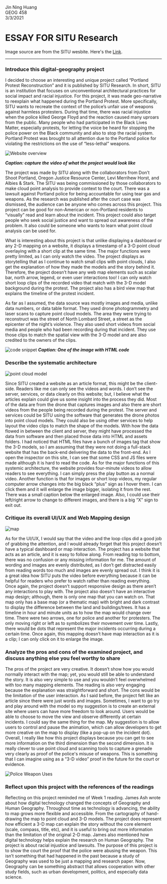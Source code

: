 Jin Ning Huang <br>
GEOG 458 <br>
3/3/2021 <br>

# ESSAY FOR SITU Research

Image source are from the SITU wesbite. Here's the [Link](https://situ.nyc/research/projects/portland-protest-reconstruction).
___________________________________________

### Introduce this digital-geography project

I decided to choose an interesting and unique project called “Portland Protest Reconstruction” and it is published by SITU Research. In short, SITU is an institution that focuses on unconventional architectural practices for social impact and racial injustice. For this project, it was made geo-narrative to reexplain what happened during the Portland Protest. More specifically, SITU wants to recreate the context of the police’s unfair use of weapons against harmless protesters. During that time, there was racial injustice when the police killed George Floyd and the reaction caused many uproars from the public. Many people who had participated in the Black Lives Matter, especially protests, for letting the voice be heard for stopping the police power on the Black community and also to stop the racial system. Portland Protest was brought to all attention due to the Portland police for violating the restrictions on the use of “less-lethal” weapons.

![Website overview](img/overviewvideo.png)

***Caption: capture the video of what the project would look like***

The project was made by SITU along with the collaborators from Don’t Shoot Portland, Oregon Justice Resource Center, Levi Merrihew Horst, and Albies & Stark. The SITU was being commissioned by those collaborators to make cloud point analysis to provide context to the court. There was a lawsuit against Portland police for being accountable for using tear gas and weapons. As the research was published after the court case was dismissed, the audience can be anyone who comes across this project. This project can be good for non-American or non-Portland residents to “visually” read and learn about the incident. This project could also target people who seek social justice and want to spread out awareness of the problem. It also could be someone who wants to learn what point cloud analysis can be used for.

What is interesting about this project is that unlike displaying a dashboard or any 2-D mapping on a website, it displays a timestamp of a 3-D point cloud overlaying with a short clip at the same time. The major functions were pretty limited, as I can only watch the video. The project displays as storytelling that as I continue to watch small clips with point clouds, I also get the explanation of how they made the models and the story behind it. Therefore, the project doesn’t have any web map elements such as scalar bar, north arrow, legend, or even user interactions too! I can only watch short loop clips of the recorded video that match with the 3-D model background during the protest. The project also has a bird view map that explains the timeline of the protest incident.

As far as I assumed, the data source was mostly images and media, unlike data numbers, or data table format. They used drone photogrammetry and laser scans to capture point cloud models. The area they were trying to reconstruct was the street of North Lombard Street, a street as the epicenter of the night’s violence.  They also used short videos from social media and people who had been recording during that incident. They use those clips to match the spatial view with the 3-D model and are also credited to the owners of the clips.

![code snippet](img/codesnippet.png)
***Caption: One of the image with HTML code***

### Describe the systematic architecture

![point cloud model](img/pointcloudmodel.png)

Since SITU created a website as an article format, this might be the client-side. Readers like me can only see the videos and words. I don’t see the server, services, or data clearly on this website; but, I believe what the articles explain could give us some insight into the process they did. Most of the data are from the drone that captures images and also there are short videos from the people being recorded during the protest. The server and services could be SITU using the software that generates the drone photos into point cloud models. They could also be using other services to help layout the video clips to match the shape of the models. With how the data flowed in between the client and server, they might have processed the data from software and then placed those data into HTML and assets folders. I had noticed that HTML files have a bunch of images tag that show the 3-D models, so I am assuming that they were not doing a full-stack website that has the back-end delivering the data to the front-end. As I open the inspector on this site, I can see that some CSS and JS files were made although it is hard to read the code. As for the major functions of this systemic architecture, the website provides four-minute videos to allow readers to see everything. I can simply press the play button as a normal video. Another function is that for images or short loop videos, my regular computer arrow changes into the big black “plus” sign as I hover them. I can click them and it will enlarge the image bigger, isolating it from the rest. There was a small caption below the enlarged image. Also, I could use their left/right arrow to change to different images, and there is a big “X” sign to exit out.

### Critique its overall UI/UX and Web Mapping design

![map](img/map.png)

As for the UI/UX, I would say that the video and the loop clips did a good job of grabbing the attention, and I would already forget that this project doesn’t have a typical dashboard or map interaction. The project has a website that acts as an article, and it is easy to follow along. From reading top to bottom, there was no confusion or any missing information for me. The amount of wording and images are evenly distributed, as I don’t get distracted easily from reading words too much and images are evenly spread out. I think it is a great idea how SITU puts the video before everything because it can be helpful for readers who prefer to watch rather than reading everything. Once again, the project doesn’t support responsive design as there aren’t any interactions to play with. The project also doesn't have an interactive map design; although, there is only one map that you can watch on. That map only has a base map (or a thematic map) with bright and dark contrast to display the difference between the land and buildings/trees. It has a timeline in hour and minute units as to how the map would change over time. There were two arrows, one for police and another for protesters. The only moving right or left as to symbolizes their movement over time. Lastly, there would be dots that represent the major incidents occurring during a certain time. Once again, this mapping doesn’t have map interaction as it is a clip; I can only click on it to enlarge the image.

### Analyze the pros and cons of the examined project, and discuss anything else you feel worthy to share

The pros of the project are very creative. It doesn’t show how you would normally interact with the map; yet, you would still be able to understand the story. It is also very simple to use and you wouldn’t feel overwhelmed with too many mapping elements. The reading is also very engaging because the explanation was straightforward and short. The cons would be the limitation of the user interaction. As I said before, the project felt like an article since there were just words and images. Sometimes, I want to go try and play around with the model so my suggestion is to create an external site where users can have more freedom to look around. Users would be able to choose to move the view and observe differently at certain incidents. I could say the same thing for the map. My suggestion is to allow users to control and pause the animation, which can allow developers to get more creative on the map to display (like a pop-up on the incident dot). Overall, I really like how this project displays because you can get to see more information on the third dimension than the second dimension. It is really clever to use point cloud and scanning tools to capture a grenade very clearly as proof of the police's misuse of weapons. This is something that I can imagine using as a “3-D video” proof in the future for the court or evidence.

![Police Weapon Uses](img/weaponuses.png)

### Reflect upon this project with the references of the readings

Reflecting on this project reminded me of Week 1 reading. James Ash wrote about how digital technology changed the concepts of Geography and Human Geography. Throughout time as technology is advancing, the ability to map grows more flexible and accessible. From the cartography of hand-drawing the map to point cloud and 3-D models. The project does represent how efficient a 3-D map can explain the story without the core element (scale, compass, title, etc), and it is useful to bring out more information than the limitation of the original 2-D map. James also mentioned how digital technology helps explain the research on Human Geography. The project is about racial injustice and lawsuits. The purpose of this project is to show the court the proof that the police were abusing the weapon. This isn’t something that had happened in the past because a study of Geography was used to be just a mapping and research paper. Now, Geography can be something abstract that allows cooperation with other study fields, such as urban development, politics, and especially data science.
